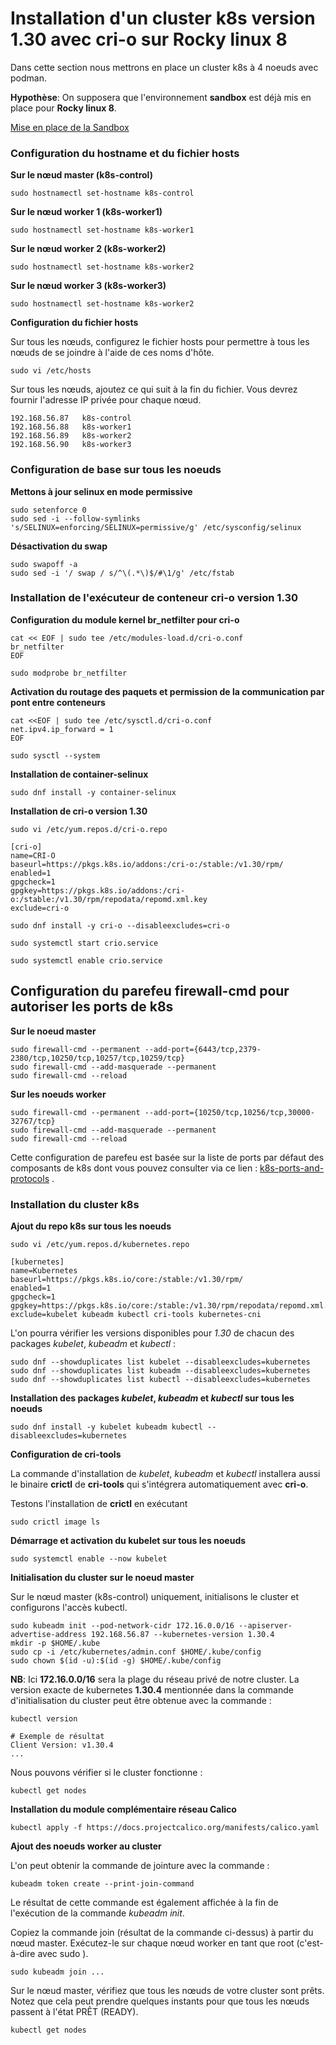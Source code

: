 # Installation d'un cluster k8s version 1.30 avec cri-o sur Rocky linux 8

Dans cette section nous mettrons en place un cluster k8s à 4 noeuds avec podman.

**Hypothèse**: On supposera que l'environnement **sandbox** est déjà mis en place pour **Rocky linux 8**.

[Mise en place de la Sandbox](https://github.com/willbrid/kubernetes-light/blob/main/cka/sandbox.md)

### Configuration du hostname et du fichier hosts

**Sur le nœud master (k8s-control)**

```
sudo hostnamectl set-hostname k8s-control
```

**Sur le nœud worker 1 (k8s-worker1)**

```
sudo hostnamectl set-hostname k8s-worker1
```

**Sur le nœud worker 2 (k8s-worker2)**

```
sudo hostnamectl set-hostname k8s-worker2
```

**Sur le nœud worker 3 (k8s-worker3)**

```
sudo hostnamectl set-hostname k8s-worker2
```

**Configuration du fichier hosts**

Sur tous les nœuds, configurez le fichier hosts pour permettre à tous les nœuds de se joindre à l'aide de ces noms d'hôte.
```
sudo vi /etc/hosts
```

Sur tous les nœuds, ajoutez ce qui suit à la fin du fichier. Vous devrez fournir l'adresse IP privée pour chaque nœud.
```
192.168.56.87   k8s-control
192.168.56.88   k8s-worker1
192.168.56.89   k8s-worker2
192.168.56.90   k8s-worker3
```

### Configuration de base sur tous les noeuds

**Mettons à jour selinux en mode permissive**

```
sudo setenforce 0
sudo sed -i --follow-symlinks 's/SELINUX=enforcing/SELINUX=permissive/g' /etc/sysconfig/selinux
```

**Désactivation du swap**

```
sudo swapoff -a
sudo sed -i '/ swap / s/^\(.*\)$/#\1/g' /etc/fstab
```

### Installation de l'exécuteur de conteneur cri-o version 1.30

**Configuration du module kernel br_netfilter pour cri-o**

```
cat << EOF | sudo tee /etc/modules-load.d/cri-o.conf
br_netfilter
EOF

sudo modprobe br_netfilter
```

**Activation du routage des paquets et permission de la communication par pont entre conteneurs**

```
cat <<EOF | sudo tee /etc/sysctl.d/cri-o.conf
net.ipv4.ip_forward = 1
EOF

sudo sysctl --system
```

**Installation de container-selinux**

```
sudo dnf install -y container-selinux
```

**Installation de cri-o version 1.30**

```
sudo vi /etc/yum.repos.d/cri-o.repo
```

```
[cri-o]
name=CRI-O
baseurl=https://pkgs.k8s.io/addons:/cri-o:/stable:/v1.30/rpm/
enabled=1
gpgcheck=1
gpgkey=https://pkgs.k8s.io/addons:/cri-o:/stable:/v1.30/rpm/repodata/repomd.xml.key
exclude=cri-o
```

```
sudo dnf install -y cri-o --disableexcludes=cri-o
```

```
sudo systemctl start crio.service
```

```
sudo systemctl enable crio.service
```

## Configuration du parefeu firewall-cmd pour autoriser les ports de k8s

**Sur le noeud master**

```
sudo firewall-cmd --permanent --add-port={6443/tcp,2379-2380/tcp,10250/tcp,10257/tcp,10259/tcp}
sudo firewall-cmd --add-masquerade --permanent
sudo firewall-cmd --reload
```

**Sur les noeuds worker**

```
sudo firewall-cmd --permanent --add-port={10250/tcp,10256/tcp,30000-32767/tcp}
sudo firewall-cmd --add-masquerade --permanent
sudo firewall-cmd --reload
```

Cette configuration de parefeu est basée sur la liste de ports par défaut des composants de k8s dont vous pouvez consulter via ce lien : [k8s-ports-and-protocols](https://kubernetes.io/docs/reference/ports-and-protocols/) .

### Installation du cluster k8s

**Ajout du repo k8s sur tous les noeuds**

```
sudo vi /etc/yum.repos.d/kubernetes.repo
```

```
[kubernetes]
name=Kubernetes
baseurl=https://pkgs.k8s.io/core:/stable:/v1.30/rpm/
enabled=1
gpgcheck=1
gpgkey=https://pkgs.k8s.io/core:/stable:/v1.30/rpm/repodata/repomd.xml.key
exclude=kubelet kubeadm kubectl cri-tools kubernetes-cni
```

L'on pourra vérifier les versions disponibles pour *1.30* de chacun des packages *kubelet*, *kubeadm* et *kubectl* :

```
sudo dnf --showduplicates list kubelet --disableexcludes=kubernetes
sudo dnf --showduplicates list kubeadm --disableexcludes=kubernetes
sudo dnf --showduplicates list kubectl --disableexcludes=kubernetes
```

**Installation des packages *kubelet*, *kubeadm* et *kubectl* sur tous les noeuds**

```
sudo dnf install -y kubelet kubeadm kubectl --disableexcludes=kubernetes
```

**Configuration de cri-tools**

La commande d'installation de *kubelet*, *kubeadm* et *kubectl* installera aussi le binaire **crictl** de **cri-tools** qui s'intégrera automatiquement avec **cri-o**.

Testons l'installation de **crictl** en exécutant

```
sudo crictl image ls
```

**Démarrage et activation du kubelet sur tous les noeuds**

```
sudo systemctl enable --now kubelet
```

**Initialisation du cluster sur le noeud master**

Sur le nœud master (k8s-control) uniquement, initialisons le cluster et configurons l'accès kubectl.

```
sudo kubeadm init --pod-network-cidr 172.16.0.0/16 --apiserver-advertise-address 192.168.56.87 --kubernetes-version 1.30.4
mkdir -p $HOME/.kube
sudo cp -i /etc/kubernetes/admin.conf $HOME/.kube/config
sudo chown $(id -u):$(id -g) $HOME/.kube/config
```

**NB**: Ici **172.16.0.0/16** sera la plage du réseau privé de notre cluster. La version exacte de kubernetes **1.30.4** mentionnée dans la commande d'initialisation du cluster peut être obtenue avec la commande :

```
kubectl version
```

```
# Exemple de résultat
Client Version: v1.30.4
...
```

Nous pouvons vérifier si le cluster fonctionne :

```
kubectl get nodes
```

**Installation du module complémentaire réseau Calico**

```
kubectl apply -f https://docs.projectcalico.org/manifests/calico.yaml
```

**Ajout des noeuds worker au cluster**

L'on peut obtenir la commande de jointure avec la commande :

```
kubeadm token create --print-join-command
```

Le résultat de cette commande est également affichée à la fin de l'exécution de la commande *kubeadm init*.<br>

Copiez la commande join (résultat de la commande ci-dessus) à partir du nœud master. Exécutez-le sur chaque nœud worker en tant que root (c'est-à-dire avec sudo ).

```
sudo kubeadm join ...
```

Sur le nœud master, vérifiez que tous les nœuds de votre cluster sont prêts. Notez que cela peut prendre quelques instants pour que tous les nœuds passent à l'état PRÊT (READY).

```
kubectl get nodes
```